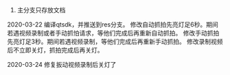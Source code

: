1. 主分支只存放文档

2020-03-22
    编译qtsdk，并推送到res分支。
    修改自动抓拍先亮灯足6秒。期间若遇视频录制或者手动抓怕请求，等他们完成后再重新自动抓拍。
    修改手动抓拍先亮灯足3秒。期间若遇视频录制，等他们完成后再重新手动抓拍。
    修改录制视频后不立即关灯，抓拍完成后再关灯。

2020-03-24
    修复扳动视频录制后关灯了